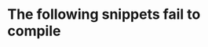 # The following snippets fail to compile

<!-- ```rust ,compile_fail
use ::lending_iterator::*;

/* todo */
``` -->

<!-- Templated by `cargo-generate` using https://github.com/danielhenrymantilla/proc-macro-template -->
